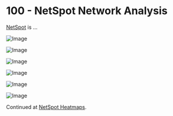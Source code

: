 # 100 - NetSpot Network Analysis

[NetSpot](https://netspotapp.com) is ...

![Image](https://github.com/user-attachments/assets/dcfe37e3-72a5-4423-87d9-d2bffa08b62b)

![Image](https://github.com/user-attachments/assets/7038d129-b7b8-4459-aa76-424189f01151)

![Image](https://github.com/user-attachments/assets/32bb3f0c-2ccf-4a23-aa7d-bb591cb539fe)

![Image](https://github.com/user-attachments/assets/7f5d1012-a8a5-4f11-b1ea-f89c1f63153c)

![Image](https://github.com/user-attachments/assets/399e001a-80bd-4722-8689-e5fafd207f2f)

![Image](https://github.com/user-attachments/assets/2db18a9a-573d-4d4e-bfb7-8ebf6b119a73)

Continued at [NetSpot Heatmaps](https://github.com/vanHeemstraSystems/home-networking/blob/main/300/100/300/100/README.md).
